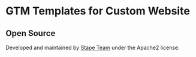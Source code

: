 # GTM Templates for Custom Website

## Open Source

Developed and maintained by [Stape Team](https://stape.io/) under the Apache2 license.
